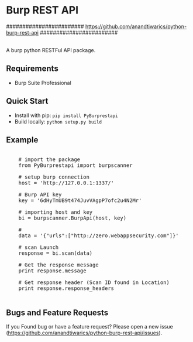 
# Burp REST API

########################
https://github.com/anandtiwarics/python-burp-rest-api
########################
<br>
<br>


A burp python RESTFul API package.

## Requirements

* Burp Suite Professional

## Quick Start

- Install with pip: ``pip install PyBurprestapi``
- Build locally: ``python setup.py build``


## Example

<pre>

    # import the package
    from PyBurprestapi import burpscanner

    # setup burp connection
    host = 'http://127.0.0.1:1337/'
    
    # Burp API key
    key = '6dHyTmUB9t474JuvVAgpP7ofc2u4N2Mr'

    # importing host and key
    bi = burpscanner.BurpApi(host, key)
    
    #
    data = '{"urls":["http://zero.webappsecurity.com"]}'

    # scan Launch
    response = bi.scan(data)

    # Get the response message
    print response.message
    
    # Get response header (Scan ID found in Location)
    print response.response_headers

</pre>


## Bugs and Feature Requests

If you Found bug or have a feature request? Please open a new issue (https://github.com/anandtiwarics/python-burp-rest-api/issues).
